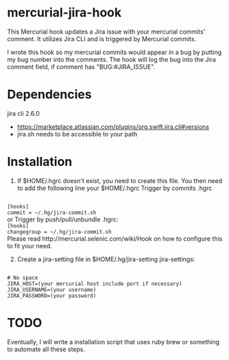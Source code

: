 mercurial-jira-hook
===================

This Mercurial hook updates a Jira issue with your mercurial commits' comment.  It utilizes Jira CLI and is triggered by Mercurial commits. 

I wrote this hook so my mercurial commits would appear in a bug by putting my bug number into the comments.  The hook will log the bug into the Jira comment field, if comment has "BUG:#JIRA_ISSUE".

Dependencies
============
jira cli 2.6.0 
 - https://marketplace.atlassian.com/plugins/org.swift.jira.cli#versions
 - jira.sh needs to be accessible to your path 

Installation
============
1. If $HOME/.hgrc doesn't exist, you need to create this file.  You then need to add the following line your $HOME/.hgrc
Trigger by commits
.hgrc
<code>
[hooks]
commit = ~/.hg/jira-commit.sh 
</code>
or
Trigger by push/pull/unbundle
.hgrc:
<code>
[hooks]
changegroup = ~/.hg/jira-commit.sh 
</code>
Please read http://mercurial.selenic.com/wiki/Hook on how to configure this to fit your need.

2. Create a jira-setting file in $HOME/.hg/jira-setting
jira-settings:
<code>
# No space
JIRA_HOST=(your mercurial host include port if necessary)
JIRA_USERNAME=(your username)
JIRA_PASSWORD=(your password)
</code>

TODO
====
Eventually, I will write a installation script that uses ruby brew or something to automate all these steps.